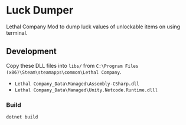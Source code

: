 # Luck Dumper

Lethal Company Mod to dump luck values of unlockable items on using terminal.

## Development

Copy these DLL files into `libs/` from `C:\Program Files (x86)\Steam\steamapps\common\Lethal Company`.

- `Lethal Company_Data\Managed\Assembly-CSharp.dll`
- `Lethal Company_Data\Managed\Unity.Netcode.Runtime.dlll`

### Build

```powershell
dotnet build
```
